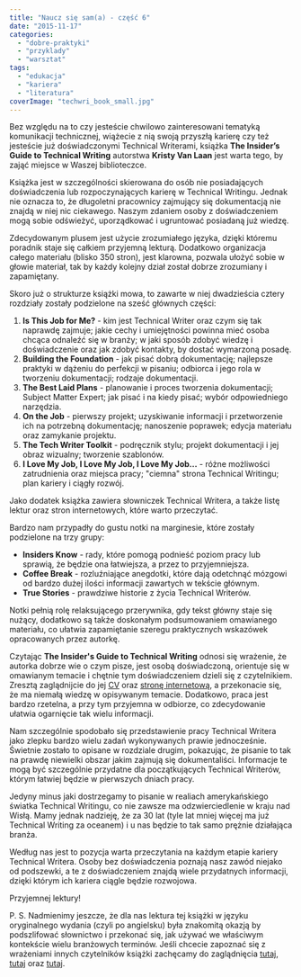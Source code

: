 ```yaml
---
title: "Naucz się sam(a) - część 6"
date: "2015-11-17"
categories: 
  - "dobre-praktyki"
  - "przyklady"
  - "warsztat"
tags: 
  - "edukacja"
  - "kariera"
  - "literatura"
coverImage: "techwri_book_small.jpg"
---
```


Bez względu na to czy jesteście chwilowo zainteresowani tematyką komunikacji technicznej, wiążecie z nią swoją przyszłą karierę czy też jesteście już doświadczonymi Technical Writerami, książka **The Insider’s Guide to Technical Writing** autorstwa **Kristy Van Laan** jest warta tego, by zająć miejsce w Waszej biblioteczce.

Książka jest w szczególności skierowana do osób nie posiadających doświadczenia lub rozpoczynających karierę w Technical Writingu. Jednak nie oznacza to, że długoletni pracownicy zajmujący się dokumentacją nie znajdą w niej nic ciekawego. Naszym zdaniem osoby z doświadczeniem mogą sobie odświeżyć, uporządkować i ugruntować posiadaną już wiedzę.

Zdecydowanym plusem jest użycie zrozumiałego języka, dzięki któremu poradnik staje się całkiem przyjemną lekturą. Dodatkowo organizacja całego materiału (blisko 350 stron), jest klarowna, pozwala ułożyć sobie w głowie materiał, tak by każdy kolejny dział został dobrze zrozumiany i zapamiętany.

Skoro już o strukturze książki mowa, to zawarte w niej dwadzieścia cztery rozdziały zostały podzielone na sześć głównych części:

1. **Is This Job for Me?** - kim jest Technical Writer oraz czym się tak naprawdę zajmuje; jakie cechy i umiejętności powinna mieć osoba chcąca odnaleźć się w branży; w jaki sposób zdobyć wiedzę i doświadczenie oraz jak zdobyć kontakty, by dostać wymarzoną posadę.
2. **Building the Foundation** - jak pisać dobrą dokumentację; najlepsze praktyki w dążeniu do perfekcji w pisaniu; odbiorca i jego rola w tworzeniu dokumentacji; rodzaje dokumentacji.
3. **The Best Laid Plans** - planowanie i proces tworzenia dokumentacji; Subject Matter Expert; jak pisać i na kiedy pisać; wybór odpowiedniego narzędzia.
4. **On the Job** - pierwszy projekt; uzyskiwanie informacji i przetworzenie ich na potrzebną dokumentację; nanoszenie poprawek; edycja materiału oraz zamykanie projektu.
5. **The Tech Writer Toolkit** - podręcznik stylu; projekt dokumentacji i jej obraz wizualny; tworzenie szablonów.
6. **I Love My Job, I Love My Job, I Love My Job...** - różne możliwości zatrudnienia oraz miejsca pracy; "ciemna" strona Technical Writingu; plan kariery i ciągły rozwój.

Jako dodatek książka zawiera słowniczek Technical Writera, a także listę lektur oraz stron internetowych, które warto przeczytać.

Bardzo nam przypadły do gustu notki na marginesie, które zostały podzielone na trzy grupy:

- **Insiders Know** - rady, które pomogą podnieść poziom pracy lub sprawią, że będzie ona łatwiejsza, a przez to przyjemniejsza.
- **Coffee Break** - rozluźniające anegdotki, które dają odetchnąć mózgowi od bardzo dużej ilości informacji zawartych w tekście głównym.
- **True Stories** - prawdziwe historie z życia Technical Writerów.

Notki pełnią rolę relaksującego przerywnika, gdy tekst główny staje się nużący, dodatkowo są także doskonałym podsumowaniem omawianego materiału, co ułatwia zapamiętanie szeregu praktycznych wskazówek opracowanych przez autorkę.

Czytając **The Insider's Guide to Technical Writing** odnosi się wrażenie, że autorka dobrze wie o czym pisze, jest osobą doświadczoną, orientuje się w omawianym temacie i chętnie tym doświadczeniem dzieli się z czytelnikiem. Zresztą zaglądnijcie do jej [CV](http://kvanlaan.com/respg.html) oraz [stronę internetową](http://kvanlaan.com/), a przekonacie się, że ma niemałą wiedzę w opisywanym temacie. Dodatkowo, praca jest bardzo rzetelna, a przy tym przyjemna w odbiorze, co zdecydowanie ułatwia ogarnięcie tak wielu informacji.

Nam szczególnie spodobało się przedstawienie pracy Technical Writera jako zlepku bardzo wielu zadań wykonywanych prawie jednocześnie. Świetnie zostało to opisane w rozdziale drugim, pokazując, że pisanie to tak na prawdę niewielki obszar jakim zajmują się dokumentaliści. Informacje te mogą być szczególnie przydatne dla początkujących Technical Writerów, którym łatwiej będzie w pierwszych dniach pracy.

Jedyny minus jaki dostrzegamy to pisanie w realiach amerykańskiego światka Technical Writingu, co nie zawsze ma odzwierciedlenie w kraju nad Wisłą. Mamy jednak nadzieję, że za 30 lat (tyle lat mniej więcej ma już Technical Writing za oceanem) i u nas będzie to tak samo prężnie działająca branża.

Według nas jest to pozycja warta przeczytania na każdym etapie kariery Technical Writera. Osoby bez doświadczenia poznają nasz zawód niejako od podszewki, a te z doświadczeniem znajdą wiele przydatnych informacji, dzięki którym ich kariera ciągle będzie rozwojowa.

Przyjemnej lektury!

P. S. Nadmienimy jeszcze, że dla nas lektura tej książki w języku oryginalnego wydania (czyli po angielsku) była znakomitą okazją by podszlifować słownictwo i przekonać się, jak używać we właściwym kontekście wielu branżowych terminów. Jeśli chcecie zapoznać się z wrażeniami innych czytelników książki zachęcamy do zaglądnięcia [tutaj](http://techwhirl.com/book-review-insiders-guide-to-technical-writing/), [tutaj](http://matthewhelmke.net/2012/08/the-insiders-guide-to-technical-writing/) oraz [tutaj](http://xmlpress.net/publications/insidersguide/).
